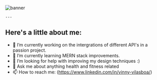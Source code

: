 ![banner](https://ibb.co/VV00fdx)

	---
## Here's a little about me:

- 🔭 I’m currently working on the intergrations of different API's in a passion project.
- 🌱 I’m currently learning MERN stack improvements.
- 🤔 I’m looking for help with improving my design techniques :) 
- 💬 Ask me about anything health and fitness related
- 📫 How to reach me: (https://www.linkedin.com/in/vinny-vilasboa/)

